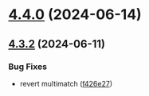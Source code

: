 

# [4.4.0](https://github.com/taiga-family/ng-morph/compare/v4.3.2...v4.4.0) (2024-06-14)

## [4.3.2](https://github.com/taiga-family/ng-morph/compare/v4.3.1...v4.3.2) (2024-06-11)


### Bug Fixes

* revert multimatch ([f426e27](https://github.com/taiga-family/ng-morph/commit/f426e27c89f568655d3b4cbd03eb3127eea95c10))
